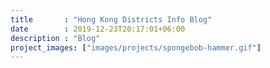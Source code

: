 ```yaml
---
title       : "Hong Kong Districts Info Blog"
date        : 2019-12-23T20:17:01+06:00
description : "Blog"
project_images: ["images/projects/spongebob-hammer.gif"]
---
```



